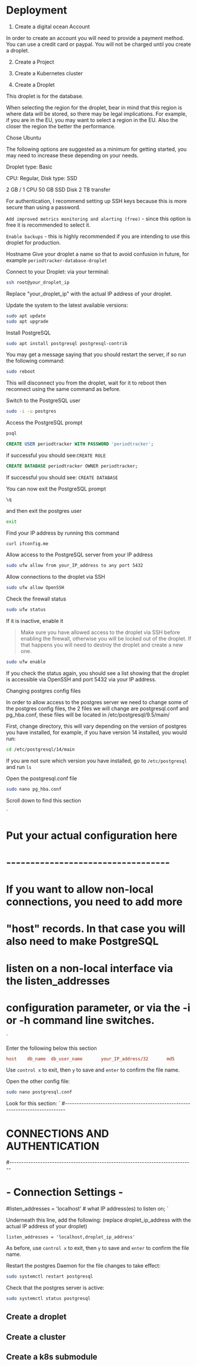 # Deployment

1. Create a digital ocean Account

In order to create an account you will need to provide a payment method. You can use a credit card or paypal. You will not be charged until you create a droplet.

2. Create a Project

3. Create a Kubernetes cluster

4. Create a Droplet

This droplet is for the database.

When selecting the region for the droplet, bear in mind that this region is where data will be stored, so there may be legal implications. For example, if you are in the EU, you may want to select a region in the EU. Also the closer the region the better the performance.

Chose Ubuntu

The following options are suggested as a minimum for getting started, you may need to increase these depending on your needs.

Droplet type: Basic

CPU:
Regular, Disk type: SSD

2 GB / 1 CPU
50 GB SSD Disk
2 TB transfer

For authentication, I recommend setting up SSH keys because this is more secure than using a password.

`Add improved metrics monitoring and alerting (free)` - since this option is free it is recommended to select it.

`Enable backups` - this is highly recommended if you are intending to use this droplet for production.

Hostname
Give your droplet a name so that to avoid confusion in future, for example `periodtracker-database-droplet`

Connect to your Droplet:
via your terminal:

```bash
ssh root@your_droplet_ip
```

Replace "your_droplet_ip" with the actual IP address of your droplet.

Update the system to the latest available versions:

```bash
sudo apt update
sudo apt upgrade
```

Install PostgreSQL

```bash
sudo apt install postgresql postgresql-contrib
```

You may get a message saying that you should restart the server, if so run the following command:

```bash
sudo reboot
```

This will disconnect you from the droplet, wait for it to reboot then reconnect using the same command as before.

Switch to the PostgreSQL user

```bash
sudo -i -u postgres
```

Access the PostgreSQL prompt

```bash
psql
```

```sql
CREATE USER periodtracker WITH PASSWORD 'periodtracker';
```

if successful you should see:`CREATE ROLE`

```sql
CREATE DATABASE periodtracker OWNER periodtracker;
```

If successful you should see: `CREATE DATABASE`

You can now exit the PostgreSQL prompt

```bash
\q
```

and then exit the postgres user

```bash
exit
```

Find your IP address by running this command

```bash
curl ifconfig.me
```

Allow access to the PostgreSQL server from your IP address

```bash
sudo ufw allow from your_IP_address to any port 5432
```

Allow connections to the droplet via SSH

```bash
sudo ufw allow OpenSSH
```

Check the firewall status

```bash
sudo ufw status
```

If it is inactive, enable it

> Make sure you have allowed access to the droplet via SSH before enabling the firewall, otherwise you will be locked out of the droplet. If that happens you will need to destroy the droplet and create a new one.

```bash
sudo ufw enable
```

If you check the status again, you should see a list showing that the droplet is accessible via OpenSSH and port 5432 via your IP address.

Changing postgres config files

In order to allow access to the postgres server we need to change some of the postgres config files, the 2 files we will change are postgresql.conf and pg_hba.conf, these files will be located in /etc/postgresql/9.5/main/

First, change directory, this will vary depending on the version of postgres you have installed, for example, if you have version 14 installed, you would run:

```bash
cd /etc/postgresql/14/main
```

If you are not sure which version you have installed, go to `/etc/postgresql` and run `ls`

Open the postgresql.conf file

```bash
sudo nano pg_hba.conf
```

Scroll down to find this section

`

# Put your actual configuration here

# ----------------------------------

#

# If you want to allow non-local connections, you need to add more

# "host" records. In that case you will also need to make PostgreSQL

# listen on a non-local interface via the listen_addresses

# configuration parameter, or via the -i or -h command line switches.

`

Enter the following below this section

```conf
host    db_name  db_user_name       your_IP_address/32       md5
```

Use `control x` to exit, then `y` to save and `enter` to confirm the file name.

Open the other config file:

```bash
sudo nano postgresql.conf
```

Look for this section:
`
#------------------------------------------------------------------------------

# CONNECTIONS AND AUTHENTICATION

#------------------------------------------------------------------------------

# - Connection Settings -

#listen_addresses = 'localhost' # what IP address(es) to listen on;
`

Underneath this line, add the following:
(replace droplet_ip_address with the actual IP address of your droplet)

`listen_addresses = 'localhost,droplet_ip_address'`

As before, use `control x` to exit, then `y` to save and `enter` to confirm the file name.

Restart the postgres Daemon for the file changes to take effect:

```bash
sudo systemctl restart postgresql
```

Check that the postgres server is active:

```bash
sudo systemctl status postgresql
```

## Create a droplet

## Create a cluster

## Create a k8s submodule
